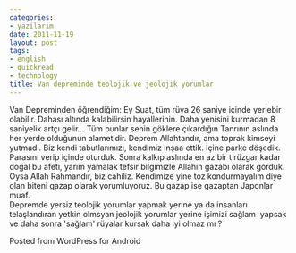 ```yaml
---
categories:
- yazilarim
date: 2011-11-19
layout: post
tags:
- english
- quickread
- technology
title: Van depreminde teolojik ve jeolojik yorumlar
---
```


Van Depreminden öğrendiğim: Ey Suat, tüm rüya 26 saniye içinde yerlebir olabilir. Dahası altında kalabilirsin hayallerinin. Daha yenisini kurmadan 8 saniyelik artçı gelir... Tüm bunlar senin göklere çıkardığın Tanrının aslında her yerde olduğunun alametidir. Deprem Allahtandır, ama toprak kimseyi yutmadı. Biz kendi tabutlarımızı, kendimiz inşaa ettik. İçine parke döşedik. Parasını verip içinde oturduk. Sonra kalkıp aslında en az bir t rüzgar kadar doğal bu afeti, yarım yamalak tefsir bilgimizle Allahın gazabı olarak gördük. Oysa Allah Rahmandır, biz cahiliz. Kendimize yine toz kondurmayalım diye olan biteni gazap olarak yorumluyoruz. Bu gazap ise gazaptan Japonlar muaf.  
Depremde yersiz teolojik yorumlar yapmak yerine ya da insanları telaşlandıran yetkin olmsyan jeolojik yorumlar yerine işimizi sağlam  yapsak ve daha sonra 'sağlam' rüyalar kursak daha iyi olmaz mı ?

Posted from WordPress for Android
